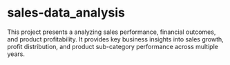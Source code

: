 # sales-data_analysis
This project presents a analyzing sales performance, financial outcomes, and product profitability. It provides key business insights into sales growth, profit distribution, and product sub-category performance across multiple years.

